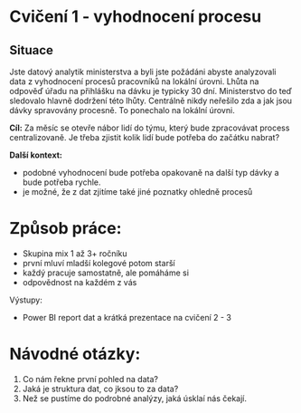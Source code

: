 # Cvičení 1 - vyhodnocení procesu

## Situace
Jste datový analytik ministerstva a byli jste požádáni abyste analyzovali data z vyhodnocení procesů pracovníků na lokální úrovni.
Lhůta na odpověď úřadu na přihlášku na dávku je typicky 30 dní. Ministerstvo do teď sledovalo hlavně dodržení této lhůty. Centrálně nikdy neřešilo zda a jak jsou dávky spravovány procesně. To ponechalo na lokální úrovni.

**Cíl:** Za měsíc se otevře nábor lidí do týmu, který bude zpracovávat process centralizovaně. Je třeba zjistit kolik lidí bude potřeba do začátku nabrat?

**Další kontext:**
- podobné vyhodnocení bude potřeba opakovaně na další typ dávky a bude potřeba rychle.
- je možné, že z dat zjitíme také jiné poznatky ohledně procesů 

# Způsob práce:

- Skupina mix 1 až 3+ ročníku
- první mluví mladší kolegové potom starší
- každý pracuje samostatně, ale pomáháme si
- odpovědnost na každém z vás

Výstupy:
- Power BI report dat a krátká prezentace na cvičení 2 - 3

# Návodné otázky:

1. Co nám řekne první pohled na data?
2. Jaká je struktura dat, co jksou to za data?
3. Než se pustíme do podrobné analýzy, jaká úsklaí nás čekají.

